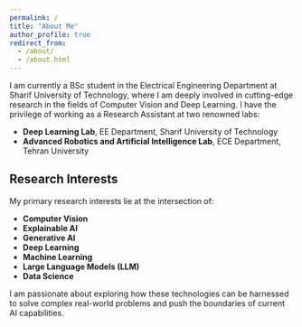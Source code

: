 ```yaml
---
permalink: /
title: "About Me"
author_profile: true
redirect_from: 
  - /about/
  - /about.html
---
```


I am currently a BSc student in the Electrical Engineering Department at Sharif University of Technology, where I am deeply involved in cutting-edge research in the fields of Computer Vision and Deep Learning. I have the privilege of working as a Research Assistant at two renowned labs:

- **Deep Learning Lab**, EE Department, Sharif University of Technology
- **Advanced Robotics and Artificial Intelligence Lab**, ECE Department, Tehran University

## Research Interests

My primary research interests lie at the intersection of:

- **Computer Vision**
- **Explainable AI**
- **Generative AI**
- **Deep Learning**
- **Machine Learning**
- **Large Language Models (LLM)**
- **Data Science**

I am passionate about exploring how these technologies can be harnessed to solve complex real-world problems and push the boundaries of current AI capabilities.





